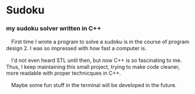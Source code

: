 # Sudoku

### my sudoku solver written in C++

　First time I wrote a program to solve a sudoku is 
in the course of program design 2. I was so impressed 
with how fast a computer is. 

　I'd not even heard STL until then, but now 
C++ is so fascinating to me. Thus, I keep maintaining 
this small project, trying to make code cleaner, 
more readable with proper technicques in C++.

　Maybe some fun stuff in the terminal will be developed 
in the future.
